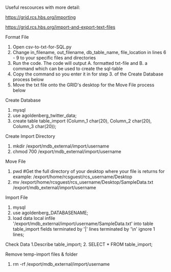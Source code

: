 Useful rescources with more detail: 

https://grid.rcs.hbs.org/importing

https://grid.rcs.hbs.org/import-and-export-text-files

Format File
1. Open csv-to-txt-for-SQL.py
2. Change in_filename, out_filename, db_table_name, file_location in lines 6 - 9 to your specific files and directories
3. Run the code. The code will output A. formatted txt-file and B. a command which can be used to create the sql-table
4. Copy the command so you enter it in for step 3. of the Create Database process below
5. Move the txt file onto the GRID's desktop for the Move File process below

Create Database
1. mysql
2. use agoldenberg_twitter_data;
3. create table table_import (Column_1 char(20), Column_2 char(20), Column_3 char(20));

Create Import Directory
1. mkdir /export/mdb_external/import/username
2. chmod 700 /export/mdb_external/import/username

Move File
1. pwd #Get the full directory of your desktop where your file is
returns for example: /export/home/rcsguest/rcs_username/Desktop
2. mv /export/home/rcsguest/rcs_username/Desktop/SampleData.txt /export/mdb_external/import/username

Import File
1. mysql
2. use agoldenberg_DATABASENAME;
3. load data local infile '/export/mdb_external/import/username/SampleData.txt' into table table_import fields terminated by '|' lines terminated by '\n' ignore 1 lines;

Check Data
1.Describe table_import;
2. SELECT * FROM table_import;

Remove temp-import files & folder
1. rm -rf /export/mdb_external/import/username

